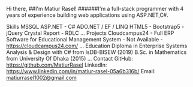 Hi there, 
##I'm Matiur Rasel!
######I'm a full-stack programmer with 4 years of experience building web applications using ASP.NET,C#.

Skills
MSSQL
ASP.NET - C# 
ADO.NET / EF / LINQ
HTML5 - Bootstrap5 - jQuery
Crystal Report - RDLC
...
Projects
Cloudcampus24 - Full ERP Software for Educational Management System - Not Available - https://cloudcampus24.com/
...
Education
Diploma in Enterprise Systems Analysis & Design with C# from IsDB-BISEW (2019)
B.Sc. in Mathematics from University Of Dhaka (2015)
...
Contact
GitHub: https://github.com/MatiurRasel
LinkedIn: https://www.linkedin.com/in/matiur-rasel-05a6b316b/
Email: matiurrasel1002@gmail.com

